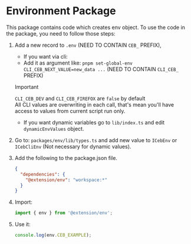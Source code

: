 # Environment Package

This package contains code which creates env object.
To use the code in the package, you need to follow those steps:

1. Add a new record to `.env` (NEED TO CONTAIN `CEB_` PREFIX),

    - If you want via cli:
    - Add it as argument like: `pnpm set-global-env CLI_CEB_NEXT_VALUE=new_data ...` (NEED TO CONTAIN `CLI_CEB_` PREFIX)

   > [!IMPORTANT]
   > `CLI_CEB_DEV` and `CLI_CEB_FIREFOX` are `false` by default \
   > All CLI values are overwriting in each call, that's mean you'll have access to values from current script run only.

    - If you want dynamic variables go to `lib/index.ts` and edit `dynamicEnvValues` object.

2. Go to: `packages/env/lib/types.ts` and add new value to `ICebEnv` or `ICebCliEnv` (Not necessary for dynamic values).

3. Add the following to the package.json file.

    ```json
    {
      "dependencies": {
        "@extension/env": "workspace:*"
      }
    }
    ```

4. Import:
    ```ts
    import { env } from '@extension/env';
    ```

5. Use it:
    ```ts
    console.log(env.CEB_EXAMPLE);
    ```